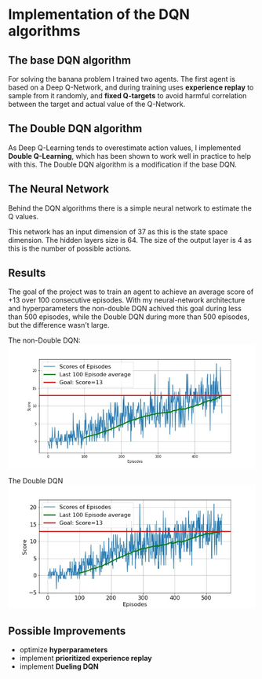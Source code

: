 # Implementation of the DQN algorithms

## The base DQN algorithm

For solving the banana problem I trained two agents. The first agent is based on a Deep Q-Network, and during training uses **experience replay** to sample from it randomly, and **fixed Q-targets** to avoid harmful correlation between the target and actual value of the Q-Network.

## The Double DQN algorithm

As Deep Q-Learning tends to overestimate action values, I implemented **Double Q-Learning**, which has been shown to work well in practice to help with this. The Double DQN algorithm is a modification if the base DQN.

## The Neural Network

Behind the DQN algorithms there is a simple neural network to estimate the Q values.

This network has an input dimension of 37 as this is the state space dimension. The hidden layers size is 64. The size of the output layer is 4 as this is the number of possible actions.

## Results

The goal of the project was to train an agent to achieve an average score of +13 over 100 consecutive episodes. With my neural-network architecture and hyperparameters the non-double DQN achived this goal during less than 500 episodes, while the Double DQN during more than 500 episodes, but the difference wasn't large.

The non-Double DQN:
![Result-Simple](https://github.com/sinusgamma/DRL-Banana-Navigation/blob/master/result_simple.jpg)

The Double DQN
![Result-Double](https://github.com/sinusgamma/DRL-Banana-Navigation/blob/master/result_double.jpg)

## Possible Improvements

* optimize **hyperparameters**
* implement **prioritized experience replay**
* implement **Dueling DQN**